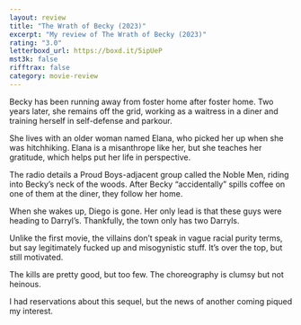 ```yaml
---
layout: review
title: "The Wrath of Becky (2023)"
excerpt: "My review of The Wrath of Becky (2023)"
rating: "3.0"
letterboxd_url: https://boxd.it/5ipUeP
mst3k: false
rifftrax: false
category: movie-review
---
```


Becky has been running away from foster home after foster home. Two years later, she remains off the grid, working as a waitress in a diner and training herself in self-defense and parkour.

She lives with an older woman named Elana, who picked her up when she was hitchhiking. Elana is a misanthrope like her, but she teaches her gratitude, which helps put her life in perspective.

The radio details a Proud Boys-adjacent group called the Noble Men, riding into Becky’s neck of the woods. After Becky “accidentally” spills coffee on one of them at the diner, they follow her home.

When she wakes up, Diego is gone. Her only lead is that these guys were heading to Darryl’s. Thankfully, the town only has two Darryls.

Unlike the first movie, the villains don’t speak in vague racial purity terms, but say legitimately fucked up and misogynistic stuff. It’s over the top, but still motivated.

The kills are pretty good, but too few. The choreography is clumsy but not heinous.

I had reservations about this sequel, but the news of another coming piqued my interest.
